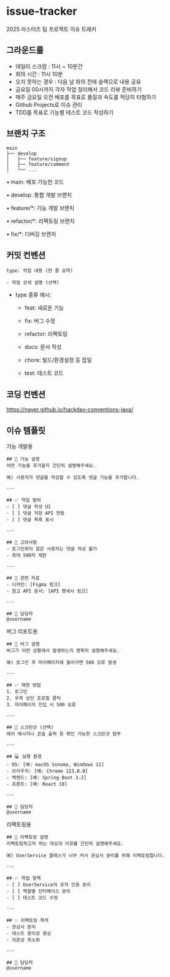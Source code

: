 # issue-tracker
2025 마스터즈 팀 프로젝트 이슈 트래커

## 그라운드룰
  - 데일리 스크럼 : 11시 ~ 10분간
  - 회의 시간 : 11시 10분
  - 오지 못하는 경우 : 다음 날 회의 전에 슬랙으로 내용 공유
  - 금요일 00시까지 각자 작업 정리해서 코드 리뷰 준비하기 
  - 매주 금요일 오전 배포를 목표로 품질과 속도를 적당히 타협하기
  - Github Projects로 이슈 관리
  - TDD를 목표로 기능별 테스트 코드 작성하기


## 브랜치 구조
  ```
  main
  ├── develop
  │   ├── feature/signup
  │   ├── feature/comment
  │   └── ...
  ```
  •	main: 배포 가능한 코드 
  
  •	develop: 통합 개발 브랜치 
  
  •	feature/*: 기능 개발 브랜치 
  
  •	refactor/*: 리팩토링 브랜치 
  
  •	fix/*: 디버깅 브랜치


 ## 커밋 컨벤션
  ```
  type: 작업 내용 (한 줄 요약)
  
  - 작업 상세 설명 (선택)
  ```
  - type 종류 예시:
  
    - feat: 새로운 기능
    
    - fix: 버그 수정
  
    - refactor: 리팩토링
    
    - docs: 문서 작성
    
    - chore: 빌드/환경설정 등 잡일
    
    - test: 테스트 코드

    
 
## 코딩 컨벤션
https://naver.github.io/hackday-conventions-java/

## 이슈 템플릿
기능 개발용
```
## 📌 기능 설명
어떤 기능을 추가할지 간단히 설명해주세요.

예) 사용자가 댓글을 작성할 수 있도록 댓글 기능을 추가합니다.

---

## ✅ 작업 범위
- [ ] 댓글 작성 UI
- [ ] 댓글 저장 API 연동
- [ ] 댓글 목록 표시

---

## 🚧 고려사항
- 로그인하지 않은 사용자는 댓글 작성 불가
- 최대 500자 제한

---

## 📎 관련 자료
- 디자인: [Figma 링크]
- 참고 API 문서: [API 명세서 링크]

---

## 🙋 담당자
@username
```
버그 리포트용
```
## 🐛 버그 설명
버그가 어떤 상황에서 발생하는지 명확히 설명해주세요.

예) 로그인 후 마이페이지에 들어가면 500 오류 발생

---

## ✅ 재현 방법
1. 로그인
2. 우측 상단 프로필 클릭
3. 마이페이지 진입 시 500 오류

---

## 📸 스크린샷 (선택)
에러 메시지나 콘솔 출력 등 확인 가능한 스크린샷 첨부

---

## 💻 실행 환경
- OS: [예: macOS Sonoma, Windows 11]
- 브라우저: [예: Chrome 123.0.0]
- 백엔드: [예: Spring Boot 3.2]
- 프론트: [예: React 18]

---

## 🙋 담당자
@username
```
리팩토링용
```
## 🔁 리팩토링 설명
리팩토링하고자 하는 대상과 이유를 간단히 설명해주세요.

예) UserService 클래스가 너무 커서 관심사 분리를 위해 리팩토링합니다.

---

## ✅ 작업 항목
- [ ] UserService의 유저 인증 분리
- [ ] 역할별 인터페이스 분리
- [ ] 테스트 코드 수정

---

## 💡 리팩토링 목적
- 관심사 분리
- 테스트 용이성 향상
- 의존성 최소화

---

## 🙋 담당자
@username
```
